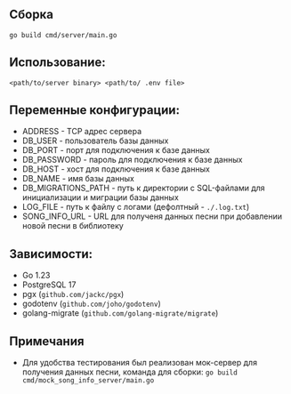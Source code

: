 ## Сборка
`go build cmd/server/main.go`

## Использование:
`<path/to/server binary> <path/to/ .env file>`

## Переменные конфигурации:
- ADDRESS - TCP адрес сервера
- DB_USER - пользователь базы данных
- DB_PORT - порт для подключения к базе данных
- DB_PASSWORD - пароль для подключения к базе данных
- DB_HOST - хост для подключения к базе данных
- DB_NAME - имя базы данных
- DB_MIGRATIONS_PATH - путь к директории с SQL-файлами для инициализации и миграции базы данных
- LOG_FILE - путь к файлу с логами (дефолтный - `./.log.txt`)
- SONG_INFO_URL - URL для полученя данных песни при добавлении новой песни в библиотеку
## Зависимости:
- Go 1.23
- PostgreSQL 17
- pgx (`github.com/jackc/pgx`)
- godotenv (`github.com/joho/godotenv`)
- golang-migrate (`github.com/golang-migrate/migrate`)

## Примечания
- Для удобства тестирования был реализован мок-сервер для получения данных песни, команда для сборки: `go build cmd/mock_song_info_server/main.go`